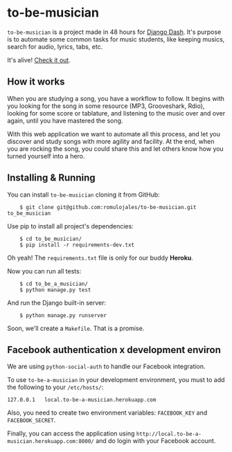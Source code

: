 to-be-musician
==============

`to-be-musician` is a project made in 48 hours for [Django Dash][1]. It's purpose is to automate some common tasks
for music students, like keeping musics, search for audio, lyrics, tabs, etc.

It's alive! [Check it out][2].

How it works
------------

When you are studying a song, you have a workflow to follow. It begins with you looking for the song in some resource
(MP3, Grooveshark, Rdio), looking for some score or tablature, and listening to the music over and over again, until you have
mastered the song.

With this web application we want to automate all this process, and let you discover and study songs with more agility and
facility. At the end, when you are rocking the song, you could share this and let others know how you turned yourself
into a hero.


Installing & Running
--------------------

You can install `to-be-musician` cloning it from GitHub:

        $ git clone git@github.com:romulojales/to-be-musician.git to_be_musician

Use pip to install all project's dependencies:

        $ cd to_be_musician/
        $ pip install -r requirements-dev.txt

Oh yeah! The `requirements.txt` file is only for our buddy **Heroku**.

Now you can run all tests:

        $ cd to_be_a_musician/
        $ python manage.py test

And run the Django built-in server:

        $ python manage.py runserver

Soon, we'll create a `Makefile`. That is a promise.


Facebook authentication x development environ
---------------------------------------------

We are using `python-social-auth` to handle our Facebook integration.

To use `to-be-a-musician` in your development environment, you must to add the following to your `/etc/hosts/`:

    127.0.0.1   local.to-be-a-musician.herokuapp.com

Also, you need to create two environment variables: `FACEBOOK_KEY` and `FACEBOOK_SECRET`.

Finally, you can access the application using `http://local.to-be-a-musician.herokuapp.com:8000/` and do login with your Facebook account.

  [1]: http://djangodash.com/
    "Django Dash 2013"
  [2]: http://to-be-a-musician.herokuapp.com/
    "Check the development evolution"
